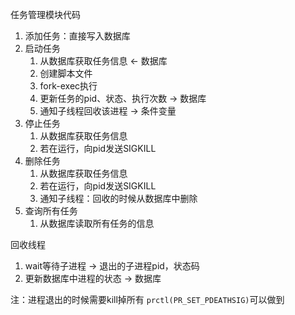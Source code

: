 
任务管理模块代码

1. 添加任务：直接写入数据库
2. 启动任务
   1. 从数据库获取任务信息 <- 数据库
   2. 创建脚本文件
   3. fork-exec执行
   4. 更新任务的pid、状态、执行次数 -> 数据库
   5. 通知子线程回收该进程 -> 条件变量
3. 停止任务
   1. 从数据库获取任务信息
   2. 若在运行，向pid发送SIGKILL
4. 删除任务
   1. 从数据库获取任务信息
   2. 若在运行，向pid发送SIGKILL
   3. 通知子线程：回收的时候从数据库中删除
5. 查询所有任务
   1. 从数据库读取所有任务的信息

回收线程
1. wait等待子进程 -> 退出的子进程pid，状态码
2. 更新数据库中进程的状态 -> 数据库

注：进程退出的时候需要kill掉所有 `prctl(PR_SET_PDEATHSIG)`可以做到
